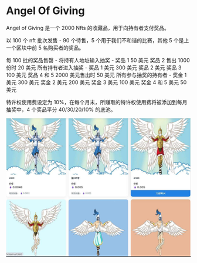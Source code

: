 # Angel Of Giving

Angel of Giving 是一个 2000 Nfts 的收藏品，用于向持有者支付奖品。

以 100 个 nft 批次发售 - 90 个待售，5 个用于我们不和谐的比赛，其他 5 个是上一个区块中前 5 名购买者的奖品。

每 100 批的奖品售罄 - 将持有人地址输入抽奖 - 奖品 1 50 美元 奖品 2 售出 1000 份时 20 美元 所有持有者进入抽奖 - 奖品 1 美元 300 美元 奖品 2 美元 奖品 3 100 美元 奖品 4 和 5 2000 美元售出时 50 美元 所有参与抽奖的持有者 - 奖金 1 美元 300 美元 奖金 2 美元 200 美元 奖金 3 美元 100 美元 奖金 4 和 5 美元 50 美元

特许权使用费设定为 10%，在每个月末，所赚取的特许权使用费将被添加到每月抽奖中，4 个奖品平分 40/30/20/10% 的底池。

![NFT](image-20220903172512207.jpg)

